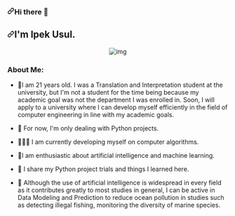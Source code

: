 <h3 tabindex="-1" dir="auto"><a id="user-content-hi-there-" class="anchor" aria-hidden="true" href="#hi-there-"><svg class="octicon octicon-link" viewBox="0 0 16 16" version="1.1" width="16" height="16" aria-hidden="true"><path d="m7.775 3.275 1.25-1.25a3.5 3.5 0 1 1 4.95 4.95l-2.5 2.5a3.5 3.5 0 0 1-4.95 0 .751.751 0 0 1 .018-1.042.751.751 0 0 1 1.042-.018 1.998 1.998 0 0 0 2.83 0l2.5-2.5a2.002 2.002 0 0 0-2.83-2.83l-1.25 1.25a.751.751 0 0 1-1.042-.018.751.751 0 0 1-.018-1.042Zm-4.69 9.64a1.998 1.998 0 0 0 2.83 0l1.25-1.25a.751.751 0 0 1 1.042.018.751.751 0 0 1 .018 1.042l-1.25 1.25a3.5 3.5 0 1 1-4.95-4.95l2.5-2.5a3.5 3.5 0 0 1 4.95 0 .751.751 0 0 1-.018 1.042.751.751 0 0 1-1.042.018 1.998 1.998 0 0 0-2.83 0l-2.5 2.5a1.998 1.998 0 0 0 0 2.83Z"></path></svg></a>Hi there <g-emoji class="g-emoji" alias="wave" fallback-src="https://github.githubassets.com/images/icons/emoji/unicode/1f44b.png">👋</g-emoji></h3>
<h2 tabindex="-1" dir="auto"><a id="user-content-I'm-Ipek-Usul" class="anchor" aria-hidden="true" href="#I'm-Ipek-Usul"><svg class="octicon octicon-link" viewBox="0 0 16 16" version="1.1" width="16" height="16" aria-hidden="true"><path d="m7.775 3.275 1.25-1.25a3.5 3.5 0 1 1 4.95 4.95l-2.5 2.5a3.5 3.5 0 0 1-4.95 0 .751.751 0 0 1 .018-1.042.751.751 0 0 1 1.042-.018 1.998 1.998 0 0 0 2.83 0l2.5-2.5a2.002 2.002 0 0 0-2.83-2.83l-1.25 1.25a.751.751 0 0 1-1.042-.018.751.751 0 0 1-.018-1.042Zm-4.69 9.64a1.998 1.998 0 0 0 2.83 0l1.25-1.25a.751.751 0 0 1 1.042.018.751.751 0 0 1 .018 1.042l-1.25 1.25a3.5 3.5 0 1 1-4.95-4.95l2.5-2.5a3.5 3.5 0 0 1 4.95 0 .751.751 0 0 1-.018 1.042.751.751 0 0 1-1.042.018 1.998 1.998 0 0 0-2.83 0l-2.5 2.5a1.998 1.998 0 0 0 0 2.83Z"></path></svg></a>I'm Ipek Usul.</h2>


<p align="center">
<img  src="https://camo.githubusercontent.com/969ba67430580b5aeadad5ae0ec7dd6a6a57bb36bbc1b59960a80a35a749c85b/68747470733a2f2f632e74656e6f722e636f6d2f77686751774e6c56764e6b41414141692f7865726f2d636f64652e676966" alt="img" align="center" data-canonical-src="https://c.tenor.com/whgQwNlVvNkAAAAi/xero-code.gif" style="max-width: 100%; display: inline-block;" data-target="animated-image.originalImage">
</p>


###  About Me:
- 🔭I am 21 years old. I was a Translation and Interpretation student at the university, but I'm not a student for the time being because my academic goal was not the department I was enrolled in. Soon, I will apply to a university where I can develop myself efficiently in the field of computer engineering in line with my academic goals.

- 🐍 For now, I'm only dealing with Python projects.

- 👩🏻‍💻 I am currently developing myself on computer algorithms.

- 🌟I am  enthusiastic about artificial intelligence and machine learning.

- 📁 I share my Python project trials and things I learned here.

- 💭 Although the use of artificial intelligence is widespread in every field as it contributes greatly to most studies in general, I can be active in Data Modeling and Prediction to reduce ocean pollution in studies such as detecting illegal fishing, monitoring the diversity of marine species.




